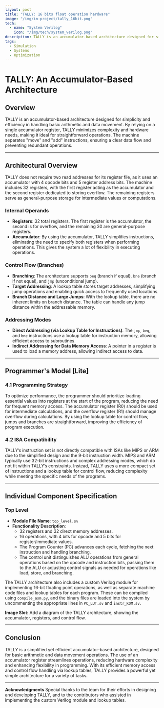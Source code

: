 ```yaml
---
layout: post
title: "TALLY: 16 bits float operation hardware"
image: "/img/in-project/tally_16bit.png"
tech:
  - name: "System Verilog"
    icon: "/img/tech/system_verilog.png"
description: TALLY is an accumulator-based architecture designed for simplicity and efficiency, utilizing a single accumulator register for basic arithmetic and data movement.
tags:
  - Simulation
  - Systems
  - Optimization
---
```


# TALLY: An Accumulator-Based Architecture

## Overview
TALLY is an accumulator-based architecture designed for simplicity and efficiency in handling basic arithmetic and data movement. By relying on a single accumulator register, TALLY minimizes complexity and hardware needs, making it ideal for straightforward operations. The machine separates "move" and "add" instructions, ensuring a clear data flow and preventing redundant operations.

---

## Architectural Overview
TALLY does not require two read addresses for its register file, as it uses an accumulator with 4 opcode bits and 5 register address bits. The machine includes 32 registers, with the first register acting as the accumulator and the second register dedicated to storing overflow. The remaining registers serve as general-purpose storage for intermediate values or computations.

### Internal Operands
- **Registers**: 32 total registers. The first register is the accumulator, the second is for overflow, and the remaining 30 are general-purpose registers.
- **Accumulator**: By using the accumulator, TALLY simplifies instructions, eliminating the need to specify both registers when performing operations. This gives the system a lot of flexibility in executing operations.

### Control Flow (Branches)
- **Branching**: The architecture supports `beq` (branch if equal), `bne` (branch if not equal), and `jmp` (unconditional jump).
- **Target Addressing**: A lookup table stores target addresses, simplifying jump operations and enabling quick access to frequently used locations.
- **Branch Distance and Large Jumps**: With the lookup table, there are no inherent limits on branch distance. The table can handle any jump distance within the addressable memory.

### Addressing Modes
- **Direct Addressing (via Lookup Table for Instructions)**: The `jmp`, `beq`, and `bne` instructions use a lookup table for instruction memory, allowing efficient access to subroutines.
- **Indirect Addressing for Data Memory Access**: A pointer in a register is used to load a memory address, allowing indirect access to data.

---

## Programmer's Model [Lite]

### 4.1 Programming Strategy
To optimize performance, the programmer should prioritize loading essential values into registers at the start of the program, reducing the need for frequent memory access. The accumulator register (R0) should be used for intermediate calculations, and the overflow register (R1) should manage overflow during calculations. By using the lookup table for control flow, jumps and branches are straightforward, improving the efficiency of program execution.

### 4.2 ISA Compatibility
TALLY’s instruction set is not directly compatible with ISAs like MIPS or ARM due to the simplified design and the 9-bit instruction width. MIPS and ARM typically use 32-bit instructions and complex addressing modes, which do not fit within TALLY’s constraints. Instead, TALLY uses a more compact set of instructions and a lookup table for control flow, reducing complexity while meeting the specific needs of the programs.

---

## Individual Component Specification

### Top Level
- **Module File Name**: `top_level.sv`
- **Functionality Description**:
  - 32 registers and 32 direct memory addresses.
  - 16 operations, with 4 bits for opcode and 5 bits for register/immediate values.
  - The Program Counter (PC) advances each cycle, fetching the next instruction and handling branching.
  - The control unit distinguishes ALU operations from general operations based on the opcode and instruction bits, passing them to the ALU or adjusting control signals as needed for operations like load, store, and branching.

The TALLY architecture also includes a custom Verilog module for implementing 16-bit floating point operations, as well as separate machine code files and lookup tables for each program. These can be compiled using `compile_asm.py`, and the binary files are loaded into the system by uncommenting the appropriate lines in `PC_LUT.sv` and `instr_ROM.sv`.

**Image Slot**: Add a diagram of the TALLY architecture, showing the accumulator, registers, and control flow.

---

## Conclusion
TALLY is a simplified yet efficient accumulator-based architecture, designed for basic arithmetic and data movement operations. The use of an accumulator register streamlines operations, reducing hardware complexity and enhancing flexibility in programming. With its efficient memory access and control flow handling via lookup tables, TALLY provides a powerful yet simple architecture for a variety of tasks.

---

**Acknowledgments**
Special thanks to the team for their efforts in designing and developing TALLY, and to the contributors who assisted in implementing the custom Verilog module and lookup tables.
